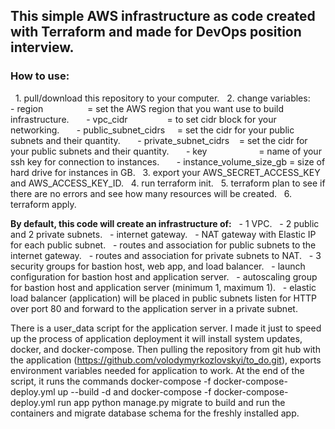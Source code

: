 ## This simple AWS infrastructure as code created with Terraform and made for DevOps position interview.

### How to use:
  1. pull/download this repository to your computer.
  2. change variables:
      - region                  = set the AWS region that you want use to build infrastructure.
      - vpc_cidr                = to set cidr block for your networking.
      - public_subnet_cidrs     = set the cidr for your public subnets and their quantity.
      - private_subnet_cidrs    = set the cidr for your public subnets and their quantity.
      - key                     = name of your ssh key for connection to instances.
      - instance_volume_size_gb = size of hard drive for instances in GB.
  3. export your AWS_SECRET_ACCESS_KEY and AWS_ACCESS_KEY_ID.
  4. run terraform init.
  5. terraform plan to see if there are no errors and see how many resources will be created.
  6. terraform apply.

**By default, this code will create an infrastructure of:**
  - 1 VPC.
  - 2 public and 2 private subnets.
  - internet gateway.
  - NAT gateway with Elastic IP for each public subnet.
  - routes and association for public subnets to the internet gateway.
  - routes and association for private subnets to NAT.
  - 3 security groups for bastion host, web app, and load balancer.
  - launch configuration for bastion host and application server.
  - autoscaling group for bastion host and application server (minimum 1, maximum 1).
  - elastic load balancer (application) will be placed in public subnets listen for HTTP over port 80 and forward to the application server in a private subnet.

There is a user_data script for the application server. I made it just to speed up the process of application deployment
it will install system updates, docker, and docker-compose.
Then pulling the repository from git hub with the application (https://github.com/volodymyrkozlovskyi/to_do.git),
exports environment variables needed for application to work.
At the end of the script, it runs the commands docker-compose -f docker-compose-deploy.yml up --build -d and docker-compose -f docker-compose-deploy.yml run app python manage.py migrate
to build and run the containers and migrate database schema for the freshly installed app.
